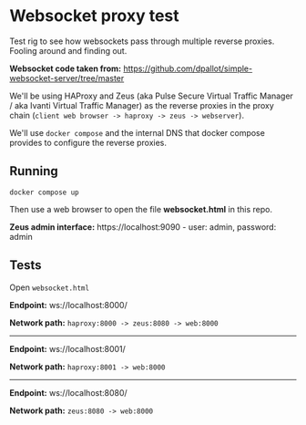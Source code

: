 # Websocket proxy test

Test rig to see how websockets pass through multiple reverse proxies. Fooling around and finding out.

**Websocket code taken from:** https://github.com/dpallot/simple-websocket-server/tree/master

We'll be using HAProxy and Zeus (aka Pulse Secure Virtual Traffic Manager / aka Ivanti Virtual Traffic Manager) as the reverse proxies in the proxy chain (`client web browser -> haproxy -> zeus -> webserver`).

We'll use `docker compose` and the internal DNS that docker compose provides to configure the reverse proxies.

## Running

```
docker compose up
```

Then use a web browser to open the file **websocket.html** in this repo.

**Zeus admin interface:** https://localhost:9090 - user: admin, password: admin

## Tests

Open `websocket.html`

**Endpoint:** ws://localhost:8000/

**Network path:** `haproxy:8000 -> zeus:8080 -> web:8000`

---

**Endpoint:** ws://localhost:8001/

**Network path:** `haproxy:8001 -> web:8000`

---

**Endpoint:** ws://localhost:8080/

**Network path:** `zeus:8080 -> web:8000`
